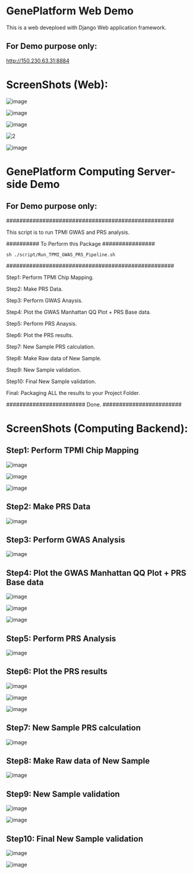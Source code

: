 # GenePlatform Web Demo 

This is a web deveploed with Django Web application framework.

## For Demo purpose only:

http://150.230.63.31:8884

# ScreenShots (Web):

![image](https://user-images.githubusercontent.com/49865575/190654841-f342155a-c3d3-4679-96f6-3d664fd7827b.png)

![image](https://user-images.githubusercontent.com/49865575/191207984-fcb14b01-5bf3-45e3-8d49-b9c21fb0e9e3.png)

![image](https://user-images.githubusercontent.com/49865575/191208561-5fa733e1-0acb-49e7-8391-81e21738e324.png)

![2](https://user-images.githubusercontent.com/49865575/191209759-e066b9e4-88e3-4fba-ba61-d3ed71c43cd7.png)

![image](https://user-images.githubusercontent.com/49865575/191209886-401772bb-fcd2-4dec-a12e-5af8036e0102.png)


# GenePlatform Computing Server-side Demo 
## For Demo purpose only:

###################################################

This script is to run TPMI GWAS and PRS analysis.

########## To Perform this Package ################

`sh ./script/Run_TPMI_GWAS_PRS_Pipeline.sh`

###################################################

Step1: Perform TPMI Chip Mapping.

Step2: Make PRS Data.

Step3: Perform GWAS Anaysis.

Step4: Plot the GWAS Manhattan QQ Plot + PRS Base data.

Step5: Perform PRS Anaysis.

Step6: Plot the PRS results.

Step7: New Sample PRS calculation.

Step8: Make Raw data of New Sample.

Step9: New Sample validation.

Step10: Final New Sample validation.

Final: Packaging ALL the results to your Project Folder.

######################## Done. ########################


# ScreenShots (Computing Backend):

## Step1: Perform TPMI Chip Mapping

![image](https://user-images.githubusercontent.com/49865575/189603757-f17a3957-8f8a-4e9a-94f3-72cba3db63d7.png)

![image](https://user-images.githubusercontent.com/49865575/189603909-d1c0f4d5-00e5-4647-ba15-b7d9c646d134.png)

![image](https://user-images.githubusercontent.com/49865575/189603929-3db346b5-8a6b-46ac-b8dd-351604a33567.png)


## Step2: Make PRS Data


![image](https://user-images.githubusercontent.com/49865575/189603984-6c24638d-b1cc-4c54-9a71-19ddf407c98d.png)


## Step3: Perform GWAS Analysis


![image](https://user-images.githubusercontent.com/49865575/189604056-0f41ff15-f56f-4f31-9c25-c7f0a5fd0ca1.png)


## Step4: Plot the GWAS Manhattan QQ Plot + PRS Base data

![image](https://user-images.githubusercontent.com/49865575/189604137-620351b6-7bd1-486c-8239-1bb99bce788f.png)

![image](https://user-images.githubusercontent.com/49865575/189604151-58da9375-1f4c-437b-80ce-f9fdc44cb7f1.png)

![image](https://user-images.githubusercontent.com/49865575/189604164-a4048f16-a755-4922-a19d-67d158e8acd0.png)

## Step5: Perform PRS Analysis

![image](https://user-images.githubusercontent.com/49865575/189604282-8f90903f-e6fb-4dce-af12-f1ccfc593701.png)

## Step6: Plot the PRS results

![image](https://user-images.githubusercontent.com/49865575/189604408-432ec3c9-0a24-4c02-845c-3721d78783d6.png)

![image](https://user-images.githubusercontent.com/49865575/189604427-beed6dc2-1710-4222-bce7-b5a6d49be917.png)

![image](https://user-images.githubusercontent.com/49865575/189604438-20557761-caee-4425-aff9-2afce01cb588.png)


## Step7: New Sample PRS calculation

![image](https://user-images.githubusercontent.com/49865575/189604527-9d42c51a-2835-4779-85f8-43c2d3163f25.png)

## Step8: Make Raw data of New Sample

![image](https://user-images.githubusercontent.com/49865575/189604600-ac9db8a1-cfaa-4476-9e91-7f30b0162916.png)

## Step9: New Sample validation

![image](https://user-images.githubusercontent.com/49865575/189604680-2d4dc219-d7f1-4d57-8969-636c43be4e0f.png)

![image](https://user-images.githubusercontent.com/49865575/189604691-50507b5a-4250-460d-84e1-7fbed21c4a1b.png)

## Step10: Final New Sample validation

![image](https://user-images.githubusercontent.com/49865575/189604927-fdaa8e8d-4897-4c7f-a035-c4b658e425b6.png)


![image](https://user-images.githubusercontent.com/49865575/189605013-2dc514c0-6e1c-4d35-8287-be368d35e9c6.png)




















